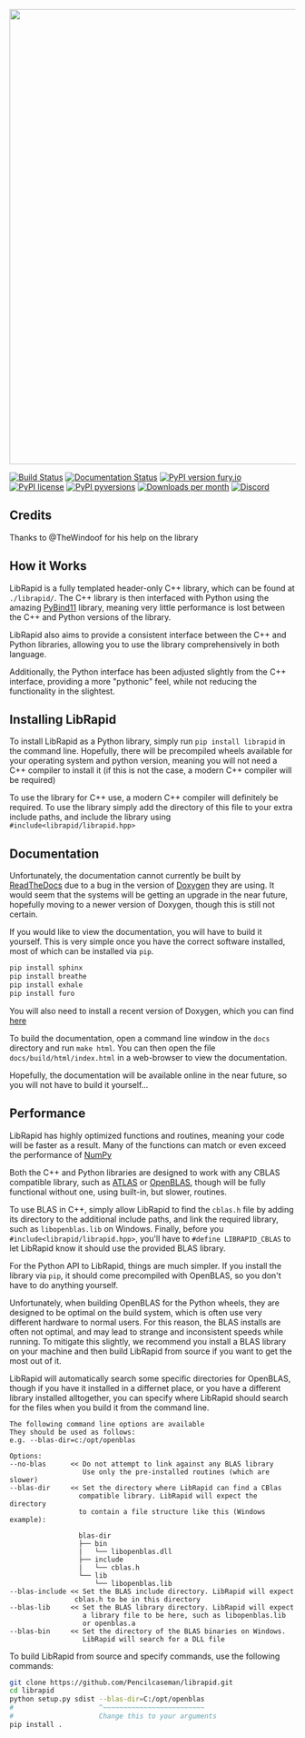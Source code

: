 <p align="center">
<img src="https://github.com/Pencilcaseman/librapid/blob/master/branding/logo_transparent_trimmed.png" width="800">
</p>

[![Build Status](https://github.com/pencilcaseman/librapid/actions/workflows/wheels.yaml/badge.svg)](https://github.com/Pencilcaseman/librapid/actions/workflows/wheels.yaml) [![Documentation Status](https://readthedocs.org/projects/librapid/badge/?version=latest)](https://librapid.readthedocs.io/en/latest/?badge=latest) [![PyPI version fury.io](https://badge.fury.io/py/librapid.svg)](https://pypi.python.org/pypi/librapid/) [![PyPI license](https://img.shields.io/pypi/l/librapid.svg)](https://pypi.python.org/pypi/librapid/) [![PyPI pyversions](https://img.shields.io/pypi/pyversions/librapid.svg)](https://pypi.python.org/pypi/librapid/) [![Downloads per month](https://img.shields.io/pypi/dm/librapid.svg)](https://pypi.python.org/pypi/librapid/) [![Discord](https://img.shields.io/discord/848914274105557043)](https://discord.gg/cGxTFTgCAC)

## Credits

Thanks to @TheWindoof for his help on the library

## How it Works

LibRapid is a fully templated header-only C++ library, which can be found at ```./librapid/```. The C++ library is then interfaced with Python using the amazing [PyBind11](https://github.com/pybind/pybind11) library, meaning very little performance is lost between the C++ and Python versions of the library.

LibRapid also aims to provide a consistent interface between the C++ and Python libraries, allowing you to use the library comprehensively in both language.

Additionally, the Python interface has been adjusted slightly from the C++ interface, providing a more "pythonic" feel, while not reducing the functionality in the slightest.

## Installing LibRapid

To install LibRapid as a Python library, simply run ```pip install librapid``` in the command line. Hopefully, there will be precompiled wheels available for your operating system and python version, meaning you will not need a C++ compiler to install it (if this is not the case, a modern C++ compiler will be required)

To use the library for C++ use, a modern C++ compiler will definitely be required. To use the library simply add the directory of this file to your extra include paths, and include the library using ```#include<librapid/librapid.hpp>```

## Documentation

Unfortunately, the documentation cannot currently be built by [ReadTheDocs](https://readthedocs.org/) due to a bug in the version of [Doxygen](https://www.doxygen.nl/index.html) they are using. It would seem that the systems will be getting an upgrade in the near future, hopefully moving to a newer version of Doxygen, though this is still not certain.

If you would like to view the documentation, you will have to build it yourself. This is very simple once you have the correct software installed, most of which can be installed via ```pip```.

```bash
pip install sphinx
pip install breathe
pip install exhale
pip install furo
```

You will also need to install a recent version of Doxygen, which you can find [here](https://www.doxygen.nl/download.html)

To build the documentation, open a command line window in the ```docs``` directory and run ```make html```. You can then open the file ```docs/build/html/index.html``` in a web-browser to view the documentation.

Hopefully, the documentation will be available online in the near future, so you will not have to build it yourself...

## Performance

LibRapid has highly optimized functions and routines, meaning your code will be faster as a result. Many of the functions can match or even exceed the performance of [NumPy](https://github.com/numpy/numpy)

Both the C++ and Python libraries are designed to work with any CBLAS compatible library, such as [ATLAS](https://github.com/math-atlas/math-atlas) or [OpenBLAS](https://github.com/xianyi/OpenBLAS), though will be fully functional without one, using built-in, but slower, routines.

To use BLAS in C++, simply allow LibRapid to find the ```cblas.h``` file by adding its directory to the additional include paths, and link the required library, such as ```libopenblas.lib``` on Windows. Finally, before you ```#include<librapid/librapid.hpp>```, you'll have to ```#define LIBRAPID_CBLAS``` to let LibRapid know it should use the provided BLAS library.

For the Python API to LibRapid, things are much simpler. If you install the library via ```pip```, it should come precompiled with OpenBLAS, so you don't have to do anything yourself.

Unfortunately, when building OpenBLAS for the Python wheels, they are designed to be optimal on the build system, which is often use very different hardware to normal users. For this reason, the BLAS installs are often not optimal, and may lead to strange and inconsistent speeds while running. To mitigate this slightly, we recommend you install a BLAS library on your machine and then build LibRapid from source if you want to get the most out of it.

LibRapid will automatically search some specific directories for OpenBLAS, though if you have it installed in a differnet place, or you have a different library installed alltogether, you can specify where LibRapid should search for the files when you build it from the command line.

``` None
The following command line options are available
They should be used as follows:
e.g. --blas-dir=c:/opt/openblas

Options:
--no-blas      << Do not attempt to link against any BLAS library
                  Use only the pre-installed routines (which are slower)
--blas-dir     << Set the directory where LibRapid can find a CBlas
                 compatible library. LibRapid will expect the directory
                 to contain a file structure like this (Windows example):

                 blas-dir
                 ├── bin
                 |   └── libopenblas.dll
                 ├── include
                 |   └── cblas.h
                 └── lib
                     └── libopenblas.lib
--blas-include << Set the BLAS include directory. LibRapid will expect
                cblas.h to be in this directory
--blas-lib     << Set the BLAS library directory. LibRapid will expect
                  a library file to be here, such as libopenblas.lib
                  or openblas.a
--blas-bin     << Set the directory of the BLAS binaries on Windows.
                  LibRapid will search for a DLL file
```

To build LibRapid from source and specify commands, use the following commands:

``` bash
git clone https://github.com/Pencilcaseman/librapid.git
cd librapid
python setup.py sdist --blas-dir=C:/opt/openblas
#                     ^~~~~~~~~~~~~~~~~~~~~~~~~~
#                     Change this to your arguments
pip install .
```
